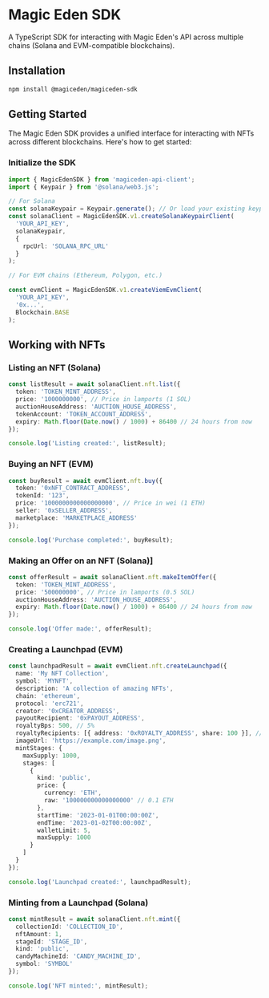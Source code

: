 # Magic Eden SDK

A TypeScript SDK for interacting with Magic Eden's API across multiple chains (Solana and EVM-compatible blockchains).

## Installation

```bash
npm install @magiceden/magiceden-sdk
```

## Getting Started

The Magic Eden SDK provides a unified interface for interacting with NFTs across different blockchains. Here's how to get started:

### Initialize the SDK

```typescript
import { MagicEdenSDK } from 'magiceden-api-client';
import { Keypair } from '@solana/web3.js';

// For Solana
const solanaKeypair = Keypair.generate(); // Or load your existing keypair
const solanaClient = MagicEdenSDK.v1.createSolanaKeypairClient(
  'YOUR_API_KEY',
  solanaKeypair,
  {
    rpcUrl: 'SOLANA_RPC_URL'
  }
);

// For EVM chains (Ethereum, Polygon, etc.)

const evmClient = MagicEdenSDK.v1.createViemEvmClient(
  'YOUR_API_KEY',
  '0x...',
  Blockchain.BASE
);
```

## Working with NFTs

### Listing an NFT (Solana)

```typescript
const listResult = await solanaClient.nft.list({
  token: 'TOKEN_MINT_ADDRESS',
  price: '1000000000', // Price in lamports (1 SOL)
  auctionHouseAddress: 'AUCTION_HOUSE_ADDRESS',
  tokenAccount: 'TOKEN_ACCOUNT_ADDRESS',
  expiry: Math.floor(Date.now() / 1000) + 86400 // 24 hours from now
});

console.log('Listing created:', listResult);
```

### Buying an NFT (EVM)

```typescript
const buyResult = await evmClient.nft.buy({
  token: '0xNFT_CONTRACT_ADDRESS',
  tokenId: '123',
  price: '1000000000000000000', // Price in wei (1 ETH)
  seller: '0xSELLER_ADDRESS',
  marketplace: 'MARKETPLACE_ADDRESS'
});

console.log('Purchase completed:', buyResult);
```

### Making an Offer on an NFT (Solana)]

```typescript
const offerResult = await solanaClient.nft.makeItemOffer({
  token: 'TOKEN_MINT_ADDRESS',
  price: '500000000', // Price in lamports (0.5 SOL)
  auctionHouseAddress: 'AUCTION_HOUSE_ADDRESS',
  expiry: Math.floor(Date.now() / 1000) + 86400 // 24 hours from now
});

console.log('Offer made:', offerResult);
```

### Creating a Launchpad (EVM)

```typescript
const launchpadResult = await evmClient.nft.createLaunchpad({
  name: 'My NFT Collection',
  symbol: 'MYNFT',
  description: 'A collection of amazing NFTs',
  chain: 'ethereum',
  protocol: 'erc721',
  creator: '0xCREATOR_ADDRESS',
  payoutRecipient: '0xPAYOUT_ADDRESS',
  royaltyBps: 500, // 5%
  royaltyRecipients: [{ address: '0xROYALTY_ADDRESS', share: 100 }], // 100% of royalties
  imageUrl: 'https://example.com/image.png',
  mintStages: {
    maxSupply: 1000,
    stages: [
      {
        kind: 'public',
        price: {
          currency: 'ETH',
          raw: '100000000000000000' // 0.1 ETH
        },
        startTime: '2023-01-01T00:00:00Z',
        endTime: '2023-01-02T00:00:00Z',
        walletLimit: 5,
        maxSupply: 1000
      }
    ]
  }
});

console.log('Launchpad created:', launchpadResult);
```

### Minting from a Launchpad (Solana)

```typescript
const mintResult = await solanaClient.nft.mint({
  collectionId: 'COLLECTION_ID',
  nftAmount: 1,
  stageId: 'STAGE_ID',
  kind: 'public',
  candyMachineId: 'CANDY_MACHINE_ID',
  symbol: 'SYMBOL'
});

console.log('NFT minted:', mintResult);
```
